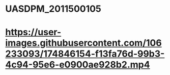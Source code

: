 # UASDPM_2011500105
# https://user-images.githubusercontent.com/106233093/174846154-f13fa76d-99b3-4c94-95e6-e0900ae928b2.mp4
